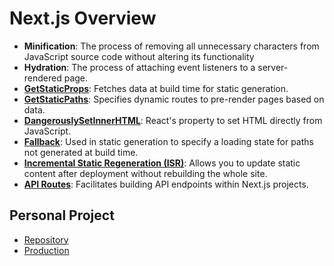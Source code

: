 # Next.js Overview

- **Minification**: The process of removing all unnecessary characters from JavaScript source code without altering its functionality
- **Hydration**: The process of attaching event listeners to a server-rendered page.
- **[GetStaticProps](https://nextjs.org/docs/pages/building-your-application/data-fetching/get-static-props)**: Fetches data at build time for static generation.
- **[GetStaticPaths](https://nextjs.org/docs/pages/building-your-application/data-fetching/get-static-paths)**: Specifies dynamic routes to pre-render pages based on data.
- **[DangerouslySetInnerHTML](https://react.dev/reference/react-dom/components/common#common-props)**: React's property to set HTML directly from JavaScript.
- **[Fallback](https://nextjs.org/docs/pages/api-reference/functions/get-static-paths#fallback-false)**: Used in static generation to specify a loading state for paths not generated at build time.
- **[Incremental Static Regeneration (ISR)](https://nextjs.org/docs/pages/building-your-application/data-fetching/incremental-static-regeneration)**: Allows you to update static content after deployment without rebuilding the whole site.
- **[API Routes](https://nextjs.org/docs/pages/building-your-application/routing/api-routes)**: Facilitates building API endpoints within Next.js projects.

## Personal Project

- [Repository](https://github.com/MjMoshiri/Learn-NextJS)
- [Production](https://nextjs-op.vercel.app/)
